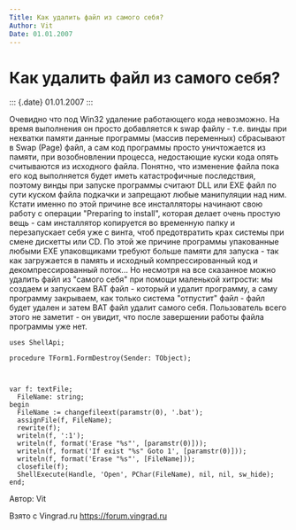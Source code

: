 ```yaml
---
Title: Как удалить файл из самого себя?
Author: Vit
Date: 01.01.2007
---
```



Как удалить файл из самого себя?
================================

::: {.date}
01.01.2007
:::

Очевидно что под Win32 удаление работающего кода невозможно. На время
выполнения он просто добавляется к swap файлу - т.е. винды при нехватки
памяти данные программы (массив переменных) сбрасывают в Swap (Page)
файл, а сам код программы просто уничтожается из памяти, при
возобновлении процесса, недостающие куски кода опять считываются из
исходного файла. Понятно, что изменение файла пока его код выполняется
будет иметь катастрофичные последствия, поэтому винды при запуске
программы считают DLL или EXE файл по сути куском файла подкачки и
запрещают любые манипуляции над ним. Кстати именно по этой причине все
инсталляторы начинают свою работу с операции "Preparing to install",
которая делает очень простую вещь - сам инсталлятор копируется во
временную папку и перезапускает себя уже с винта, чтоб предотвратить
крах системы при смене дискетты или CD. По этой же причине программы
упакованные любыми EXE упаковщиками требуют больше памяти для запуска -
так как загружается в память и исходный компрессированный код и
декомпрессированный поток... Но несмотря на все сказанное можно удалить
файл из "самого себя" при помощи маленькой хитрости: мы создаем и
запускаем BAT файл - который и удалит программу, а саму программу
закрываем, как только система "отпустит" файл - файл будет удален и
затем BAT файл удалит самого себя. Пользователь всего этого не заметит -
он увидит, что после завершении работы файла программы уже нет.

    uses ShellApi;
     
    procedure TForm1.FormDestroy(Sender: TObject);
     

     
    var f: textFile;
      FileName: string;
    begin
      FileName := changefileext(paramstr(0), '.bat');
      assignFile(f, FileName);
      rewrite(f);
      writeln(f, ':1');
      writeln(f, format('Erase "%s"', [paramstr(0)]));
      writeln(f, format('If exist "%s" Goto 1', [paramstr(0)]));
      writeln(f, format('Erase "%s"', [FileName]));
      closefile(f);
      ShellExecute(Handle, 'Open', PChar(FileName), nil, nil, sw_hide);
    end;

Автор: Vit

Взято с Vingrad.ru <https://forum.vingrad.ru>
